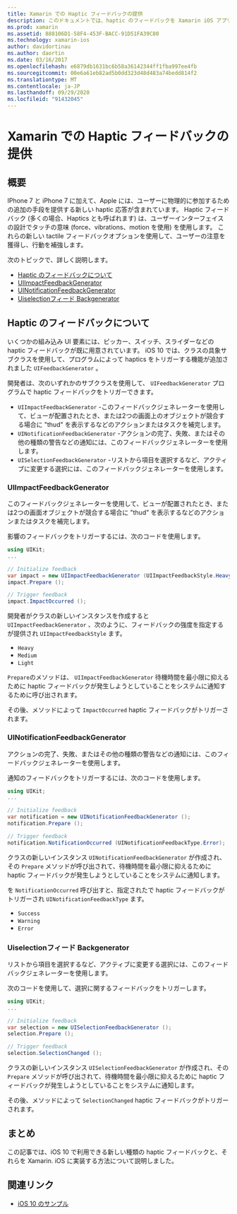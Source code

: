 ```yaml
---
title: Xamarin での Haptic フィードバックの提供
description: このドキュメントでは、haptic のフィードバックを Xamarin iOS アプリに提供する方法について説明します。 ここでは、UIImpactFeedbackGenerator、UINotificationFeedbackGenerator、および Uiselectionフィード Backgenerator について説明します。
ms.prod: xamarin
ms.assetid: 888106D1-58F4-453F-BACC-91D51FA39C80
ms.technology: xamarin-ios
author: davidortinau
ms.author: daortin
ms.date: 03/16/2017
ms.openlocfilehash: e6879db1631bc6b58a36142344ff1fba997ee4fb
ms.sourcegitcommit: 00e6a61eb82ad5b0dd323d48d483a74bedd814f2
ms.translationtype: MT
ms.contentlocale: ja-JP
ms.lasthandoff: 09/29/2020
ms.locfileid: "91432045"
---
```

# <a name="providing-haptic-feedback-in-xamarinios"></a>Xamarin での Haptic フィードバックの提供

<a name="Overview"></a>

## <a name="overview"></a>概要

IPhone 7 と iPhone 7 に加えて、Apple には、ユーザーに物理的に参加するための追加の手段を提供する新しい haptic 応答が含まれています。 Haptic フィードバック (多くの場合、Haptics とも呼ばれます) は、ユーザーインターフェイスの設計でタッチの意味 (force、vibrations、motion を使用) を使用します。 これらの新しい tactile フィードバックオプションを使用して、ユーザーの注意を獲得し、行動を補強します。

次のトピックで、詳しく説明します。

- [Haptic のフィードバックについて](#About-Haptic-Feedback)
- [UIImpactFeedbackGenerator](#UIImpactFeedbackGenerator)
- [UINotificationFeedbackGenerator](#UINotificationFeedbackGenerator)
- [Uiselectionフィード Backgenerator](#UISelectionFeedbackGenerator)

<a name="About-Haptic-Feedback"></a>

## <a name="about-haptic-feedback"></a>Haptic のフィードバックについて

いくつかの組み込み UI 要素には、ピッカー、スイッチ、スライダーなどの haptic フィードバックが既に用意されています。 iOS 10 では、クラスの具象サブクラスを使用して、プログラムによって haptics をトリガーする機能が追加されました `UIFeedbackGenerator` 。

開発者は、次のいずれかのサブクラスを使用して、 `UIFeedbackGenerator` プログラムで haptic フィードバックをトリガーできます。

- `UIImpactFeedbackGenerator` -このフィードバックジェネレーターを使用して、ビューが配置されたとき、または2つの画面上のオブジェクトが競合する場合に "thud" を表示するなどのアクションまたはタスクを補完します。
- `UINotificationFeedbackGenerator` -アクションの完了、失敗、またはその他の種類の警告などの通知には、このフィードバックジェネレーターを使用します。
- `UISelectionFeedbackGenerator` -リストから項目を選択するなど、アクティブに変更する選択には、このフィードバックジェネレーターを使用します。

<a name="UIImpactFeedbackGenerator"></a>

### <a name="uiimpactfeedbackgenerator"></a>UIImpactFeedbackGenerator

このフィードバックジェネレーターを使用して、ビューが配置されたとき、または2つの画面オブジェクトが競合する場合に "thud" を表示するなどのアクションまたはタスクを補完します。

影響のフィードバックをトリガーするには、次のコードを使用します。

```csharp
using UIKit;
...

// Initialize feedback
var impact = new UIImpactFeedbackGenerator (UIImpactFeedbackStyle.Heavy);
impact.Prepare ();

// Trigger feedback
impact.ImpactOccurred ();
```

開発者がクラスの新しいインスタンスを作成すると `UIImpactFeedbackGenerator` 、次のように、フィードバックの強度を指定するが提供され `UIImpactFeedbackStyle` ます。

- `Heavy`
- `Medium`
- `Light`

`Prepare`のメソッドは、 `UIImpactFeedbackGenerator` 待機時間を最小限に抑えるために haptic フィードバックが発生しようとしていることをシステムに通知するために呼び出されます。

その後、メソッドによって `ImpactOccurred` haptic フィードバックがトリガーされます。

<a name="UINotificationFeedbackGenerator"></a>

### <a name="uinotificationfeedbackgenerator"></a>UINotificationFeedbackGenerator

アクションの完了、失敗、またはその他の種類の警告などの通知には、このフィードバックジェネレーターを使用します。

通知のフィードバックをトリガーするには、次のコードを使用します。

```csharp
using UIKit;
...

// Initialize feedback
var notification = new UINotificationFeedbackGenerator ();
notification.Prepare ();

// Trigger feedback
notification.NotificationOccurred (UINotificationFeedbackType.Error);
```

クラスの新しいインスタンス `UINotificationFeedbackGenerator` が作成され、その `Prepare` メソッドが呼び出されて、待機時間を最小限に抑えるために haptic フィードバックが発生しようとしていることをシステムに通知します。

を `NotificationOccurred` 呼び出すと、指定されたで haptic フィードバックがトリガーされ `UINotificationFeedbackType` ます。

- `Success`
- `Warning`
- `Error`

<a name="UISelectionFeedbackGenerator"></a>

### <a name="uiselectionfeedbackgenerator"></a>Uiselectionフィード Backgenerator

リストから項目を選択するなど、アクティブに変更する選択には、このフィードバックジェネレーターを使用します。

次のコードを使用して、選択に関するフィードバックをトリガーします。

```csharp
using UIKit;
...

// Initialize feedback
var selection = new UISelectionFeedbackGenerator ();
selection.Prepare ();

// Trigger feedback
selection.SelectionChanged ();
```

クラスの新しいインスタンス `UISelectionFeedbackGenerator` が作成され、その `Prepare` メソッドが呼び出されて、待機時間を最小限に抑えるために haptic フィードバックが発生しようとしていることをシステムに通知します。

その後、メソッドによって `SelectionChanged` haptic フィードバックがトリガーされます。

## <a name="summary"></a>まとめ

この記事では、iOS 10 で利用できる新しい種類の haptic フィードバックと、それらを Xamarin. iOS に実装する方法について説明しました。

## <a name="related-links"></a>関連リンク

- [iOS 10 のサンプル](/samples/browse/?products=xamarin&term=Xamarin.iOS%2biOS10)